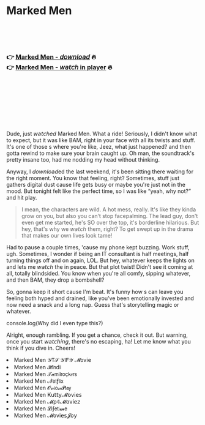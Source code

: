 <h1>Marked Men</h1>

<br><br><br>

<h3>👉 <a href="https://Davids-ticdamepea1983.github.io/vwsislqayr/">Marked Men - 𝘥𝘰𝘸𝘯𝘭𝘰𝘢𝘥</a> 🔥<br>
👉 <a href="https://Davids-ticdamepea1983.github.io/vwsislqayr/">Marked Men - 𝘸𝘢𝘵𝘤𝘩 in player</a> 🔥
</h3>



<br><br><br><br><br><br><br>


Dude, just 𝘸𝘢𝘵𝘤𝘩𝘦𝘥 Marked Men. What a ride! Seriously, I didn't know what to expect, but it was like BAM, right in your face with all its twists and stuff. It's one of those  s where you're like, Jeez, what just happened? and then gotta rewind to make sure your brain caught up. Oh man, the soundtrack's pretty insane too, had me nodding my head without thinking.

Anyway, I 𝘥𝘰𝘸𝘯𝘭𝘰𝘢𝘥ed the   last weekend, it's been sitting there waiting for the right moment. You know that feeling, right? Sometimes, stuff just gathers digital dust cause life gets busy or maybe you're just not in the mood. But tonight felt like the perfect time, so I was like “yeah, why not?” and hit play.

> I mean, the characters are wild. A hot mess, really. It's like they kinda grow on you, but also you can’t stop facepalming. The lead guy, don't even get me started, he's SO over the top, it's borderline hilarious. But hey, that's why we 𝘸𝘢𝘵𝘤𝘩 them, right? To get swept up in the drama that makes our own lives look tame! 

Had to pause a couple times, 'cause my phone kept buzzing. Work stuff, ugh. Sometimes, I wonder if being an IT consultant is half meetings, half turning things off and on again, LOL. But hey, whatever keeps the lights on and lets me 𝘸𝘢𝘵𝘤𝘩 the   in peace. But that plot twist! Didn't see it coming at all, totally blindsided. You know when you're all comfy, sipping whatever, and then BAM, they drop a bombshell?

So, gonna keep it short cause I'm beat. It's funny how  s can leave you feeling both hyped and drained, like you’ve been emotionally invested and now need a snack and a long nap. Guess that's storytelling magic or whatever.

console.log(Why did I even type this?)

Alright, enough rambling. If you get a chance, check it out. But warning, once you start 𝘸𝘢𝘵𝘤𝘩𝘪𝘯𝘨, there's no escaping, ha! Let me know what you think if you dive in. Cheers!

<li>Marked Men 𝒴𝖳𝒮 𝒴𝖨𝖥𝒴 𝓜𝗈ν𝗂𝖾</li>
<li>Marked Men 𝓗𝗂𝗇ԁ𝗂</li>
<li>Marked Men 𝒯𝒶𝗆𝗂𝗅𝗋𝗈ç𝗄𝑒𝗋𝗌</li>
<li>Marked Men 𝓝𝖾𝗍ƒ𝗅𝗂𝗑</li>
<li>Marked Men 𝓞𝓃𝗂𝗈𝓃𝓟𝗅𝖆𝗒</li>
<li>Marked Men Ҝ𝗎𝗍𝗍𝗒𝓜𝗈ν𝗂𝖾𝗌</li>
<li>Marked Men 𝓜ρ𝟜𝓜𝗈ν𝗂𝖾𝗓</li>
<li>Marked Men 𝓛𝗂ƒ𝖾𝗍𝗂𝓶𝖾</li>
<li>Marked Men 𝓜𝗈ν𝗂𝖾𝗌𝓙𝗈𝗒</li>

